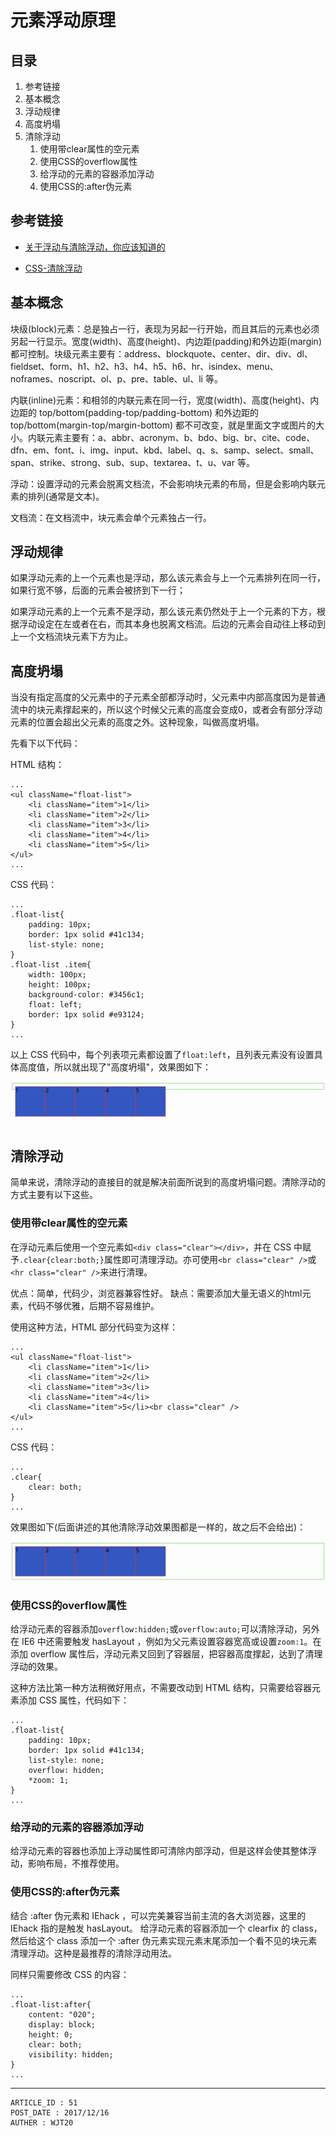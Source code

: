 
# 元素浮动原理 #

## 目录 ##

1. 参考链接
2. 基本概念
3. 浮动规律
4. 高度坍塌
5. 清除浮动
    1. 使用带clear属性的空元素
    2. 使用CSS的overflow属性
    3. 给浮动的元素的容器添加浮动
    4. 使用CSS的:after伪元素

## 参考链接 ##

- [关于浮动与清除浮动，你应该知道的](https://segmentfault.com/a/1190000005859252)

- [CSS-清除浮动](https://segmentfault.com/a/1190000004865198)

## 基本概念 ##

块级(block)元素：总是独占一行，表现为另起一行开始，而且其后的元素也必须另起一行显示。宽度(width)、高度(height)、内边距(padding)和外边距(margin)都可控制。块级元素主要有：address、blockquote、center、dir、div、dl、fieldset、form、h1、h2、h3、h4、h5、h6、hr、isindex、menu、noframes、noscript、ol、p、pre、table、ul、li 等。

内联(inline)元素：和相邻的内联元素在同一行，宽度(width)、高度(height)、内边距的  top/bottom(padding-top/padding-bottom) 和外边距的 top/bottom(margin-top/margin-bottom) 都不可改变，就是里面文字或图片的大小。内联元素主要有：a、abbr、acronym、b、bdo、big、br、cite、code、dfn、em、font、i、img、input、kbd、label、q、s、samp、select、small、span、strike、strong、sub、sup、textarea、t、u、var 等。

浮动：设置浮动的元素会脱离文档流，不会影响块元素的布局，但是会影响内联元素的排列(通常是文本)。

文档流：在文档流中，块元素会单个元素独占一行。

## 浮动规律 ##

如果浮动元素的上一个元素也是浮动，那么该元素会与上一个元素排列在同一行，如果行宽不够，后面的元素会被挤到下一行；

如果浮动元素的上一个元素不是浮动，那么该元素仍然处于上一个元素的下方，根据浮动设定在左或者在右，而其本身也脱离文档流。后边的元素会自动往上移动到上一个文档流块元素下方为止。

## 高度坍塌 ##

当没有指定高度的父元素中的子元素全部都浮动时，父元素中内部高度因为是普通流中的块元素撑起来的，所以这个时候父元素的高度会变成0，或者会有部分浮动元素的位置会超出父元素的高度之外。这种现象，叫做高度坍塌。

先看下以下代码：

HTML 结构：

```
...
<ul className="float-list">
    <li className="item">1</li>
    <li className="item">2</li>
    <li className="item">3</li>
    <li className="item">4</li>
    <li className="item">5</li>
</ul>
...
```

CSS 代码：

```
...
.float-list{
    padding: 10px;
    border: 1px solid #41c134;
    list-style: none;
}
.float-list .item{
    width: 100px;
    height: 100px;
    background-color: #3456c1;
    float: left;
    border: 1px solid #e93124;
}
...
```

以上 CSS 代码中，每个列表项元素都设置了`float:left`，且列表元素没有设置具体高度值，所以就出现了"高度坍塌"，效果图如下：

![image](./images/w56.png)

## 清除浮动 ##

简单来说，清除浮动的直接目的就是解决前面所说到的高度坍塌问题。清除浮动的方式主要有以下这些。

### 使用带clear属性的空元素 ###

在浮动元素后使用一个空元素如`<div class="clear"></div>`，并在 CSS 中赋予`.clear{clear:both;}`属性即可清理浮动。亦可使用`<br class="clear" />`或`<hr class="clear" />`来进行清理。

优点：简单，代码少，浏览器兼容性好。
缺点：需要添加大量无语义的html元素，代码不够优雅，后期不容易维护。

使用这种方法，HTML 部分代码变为这样：

```
...
<ul className="float-list">
    <li className="item">1</li>
    <li className="item">2</li>
    <li className="item">3</li>
    <li className="item">4</li>
    <li className="item">5</li><br class="clear" />
</ul>
...
```

CSS 代码：

```
...
.clear{
    clear: both;
}
...
```

效果图如下(后面讲述的其他清除浮动效果图都是一样的，故之后不会给出)：

![image](./images/w57.png)

### 使用CSS的overflow属性 ###

给浮动元素的容器添加`overflow:hidden;`或`overflow:auto;`可以清除浮动，另外在 IE6 中还需要触发 hasLayout ，例如为父元素设置容器宽高或设置`zoom:1`。在添加 overflow 属性后，浮动元素又回到了容器层，把容器高度撑起，达到了清理浮动的效果。

这种方法比第一种方法稍微好用点，不需要改动到 HTML 结构，只需要给容器元素添加 CSS 属性，代码如下：

```
...
.float-list{
    padding: 10px;
    border: 1px solid #41c134;
    list-style: none;
    overflow: hidden;
    *zoom: 1;
}
...
```

### 给浮动的元素的容器添加浮动 ###

给浮动元素的容器也添加上浮动属性即可清除内部浮动，但是这样会使其整体浮动，影响布局，不推荐使用。

### 使用CSS的:after伪元素 ###

结合 :after 伪元素和 IEhack ，可以完美兼容当前主流的各大浏览器，这里的 IEhack 指的是触发 hasLayout。
给浮动元素的容器添加一个 clearfix 的 class，然后给这个 class 添加一个 :after 伪元素实现元素末尾添加一个看不见的块元素清理浮动。这种是最推荐的清除浮动用法。

同样只需要修改 CSS 的内容：

```
...
.float-list:after{
    content: "020";
    display: block;
    height: 0;
    clear: both;
    visibility: hidden;
}
...
```

---

```
ARTICLE_ID : 51
POST_DATE : 2017/12/16
AUTHER : WJT20
```
